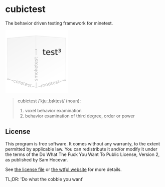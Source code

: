 # cubictest
The behavior driven testing framework for minetest.

![test³ → coretest ⨉ smoketest ⨉ modtest](cubictest_logo.png)

> cubictest /ˈkjuː.bɪktɛst/ (noun):
>   1. voxel behavior examination
>   2. behavior examination of third degree, order or power

## License

  This program is free software. It comes without any warranty, to the extent permitted by applicable law.
  You can redistribute it and/or modify it under the terms of the Do What The Fuck You Want To Public License, Version 2, as published by Sam Hocevar.

See [the license file](WTFPL.license) or [the wtfpl website](http://www.wtfpl.net/) for more details.

TL;DR: 'Do what the cobble you want'
